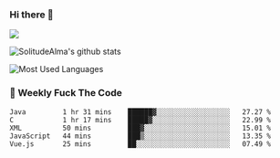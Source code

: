 ### Hi there 👋

<p>
  <a href="https://count.getloli.com/"><img src="https://count.getloli.com/get/@:solitudealma"></a>
</p>

![SolitudeAlma's github stats](https://github-readme-stats.vercel.app/api?username=solitudealma&show_icons=true&theme=radical)

![Most Used Languages](https://github-readme-stats.vercel.app/api/top-langs/?username=solitudealma&layout=compact&hide_border=true&theme=dark)
<!-- ![visitors](https://visitor-badge.glitch.me/badge?page_id=solitudealma.solitudealma.id) -->


### :dart: Weekly Fuck The Code

<!--START_SECTION:waka-->
```text
Java         1 hr 31 mins    ██████▓░░░░░░░░░░░░░░░░░░   27.27 % 
C            1 hr 17 mins    █████▓░░░░░░░░░░░░░░░░░░░   22.99 % 
XML          50 mins         ███▓░░░░░░░░░░░░░░░░░░░░░   15.01 % 
JavaScript   44 mins         ███▒░░░░░░░░░░░░░░░░░░░░░   13.35 % 
Vue.js       25 mins         ██░░░░░░░░░░░░░░░░░░░░░░░   07.49 % 
```
<!--END_SECTION:waka-->
